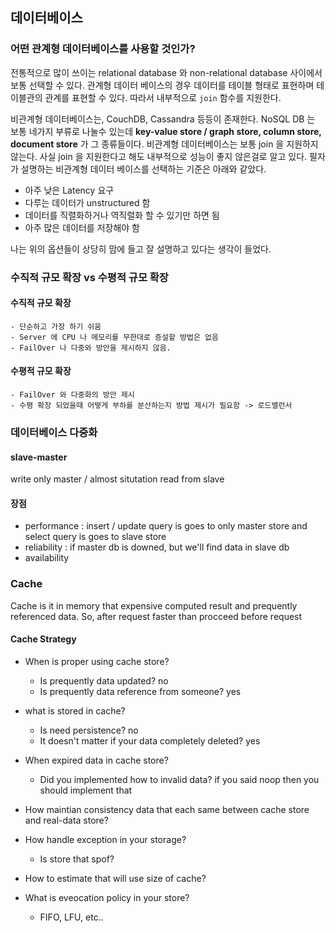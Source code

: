## 데이터베이스

### 어떤 관계형 데이터베이스를 사용할 것인가?

전통적으로 많이 쓰이는 relational database 와 non-relational database 사이에서 보통 선택할 수 있다.
관계형 데이터 베이스의 경우 데이터를 테이블 형태로 표현하며 테이블관의 관계를 표현할 수 있다. 따라서 내부적으로 `join` 함수를 지원한다.

비관계형 데이터베이스는, CouchDB, Cassandra 등등이 존재한다. NoSQL DB 는 보통 네가지 부류로 나눌수 있는데 **key-value store / graph store, column store, document store** 가 그 종류들이다.
비관계형 데이터베이스는 보통 join 을 지원하지 않는다. 사실 join 을 지원한다고 해도 내부적으로 성능이 좋지 않은걸로 알고 있다. 필자가 설명하는 비관계형 데이터 베이스를 선택하는 기준은 아래와 같았다.

- 아주 낮은 Latency 요구
- 다루는 데이터가 unstructured 함
- 데이터를 직렬화하거나 역직렬화 할 수 있기만 하면 됨
- 아주 많은 데이터를 저장해야 함

나는 위의 옵션들이 상당히 맘에 들고 잘 설명하고 있다는 생각이 들었다.

### 수직적 규모 확장 vs 수평적 규모 확장

#### 수직적 규모 확장
    - 단순하고 가장 하기 쉬움
    - Server 에 CPU 나 메모리를 무한대로 증설할 방법은 없음
    - FailOver 나 다중와 방안을 제시하지 않음.

#### 수평적 규모 확장
    - FailOver 와 다중화의 방안 제시
    - 수평 확장 되었을때 어떻게 부하를 분산하는지 방법 제시가 필요함 -> 로드밸런서

### 데이터베이스 다중화

#### slave-master 

write only master / almost situtation read from slave

#### 장점

- performance : insert / update query is goes to only master store and select query is goes to slave store
- reliability : if master db is downed, but we'll find data in slave db
- availability

### Cache

Cache is it in memory that expensive computed result and prequently referenced data. So, after request faster than procceed before request

#### Cache Strategy

- When is proper using cache store?
    - Is prequently data updated? no
    - Is prequently data reference from someone? yes

- what is stored in cache?
    - Is need persistence? no
    - It doesn't matter if your data completely deleted? yes

- When expired data in cache store?
    - Did you implemented how to invalid data? if you said noop then you should implement that

- How maintian consistency data that each same between cache store and real-data store?

- How handle exception in your storage?
    - Is store that spof?

- How to estimate that will use size of cache?

- What is eveocation policy in your store?
    - FIFO, LFU, etc..